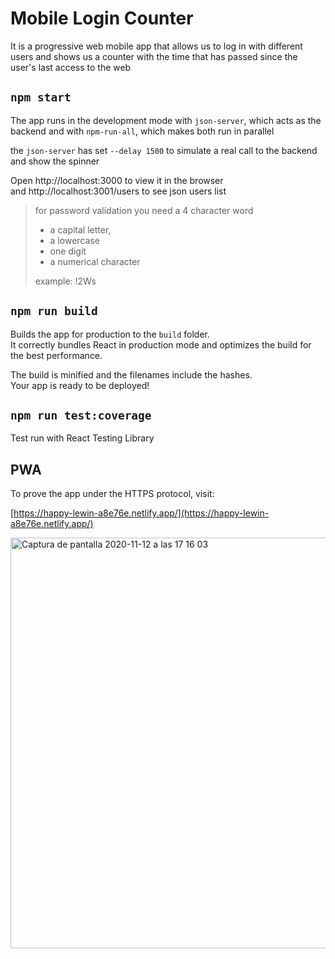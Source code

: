 # Mobile Login Counter

It is a progressive web mobile app that allows us to log in with different users and shows us a counter with the time that has passed since the user's last access to the web

## `npm start`

The app runs in the development mode with `json-server`, which acts as the backend and with `npm-run-all`, which makes both run in parallel

the `json-server` has set `--delay 1500` to simulate a real call to the backend and show the spinner

Open http://localhost:3000 to view it in the browser<br /> and http://localhost:3001/users to see json users list

> for password validation you need a 4 character word
>
> - a capital letter,
> - a lowercase
> - one digit
> - a numerical character
>
> example: !2Ws

## `npm run build`

Builds the app for production to the `build` folder.<br />
It correctly bundles React in production mode and optimizes the build for the best performance.

The build is minified and the filenames include the hashes.<br />
Your app is ready to be deployed!

## `npm run test:coverage`

Test run with React Testing Library

<!--img width="599" alt="Captura de pantalla 2020-11-12 a las 17 08 43" src="https://user-images.githubusercontent.com/6061416/98965035-d8f80b80-2509-11eb-9a0c-b3cc3cab2a6f.png"-->

## PWA

To prove the app under the HTTPS protocol, visit:

[https://happy-lewin-a8e76e.netlify.app/](https://happy-lewin-a8e76e.netlify.app/)

<img width="657" alt="Captura de pantalla 2020-11-12 a las 17 16 03" src="https://user-images.githubusercontent.com/6061416/98965817-c7fbca00-250a-11eb-82fd-ad1333271b5c.png">
